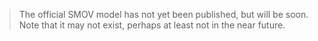 > The official SMOV model has not yet been published, but will be soon. Note that it may not exist, perhaps at least not in the near future.